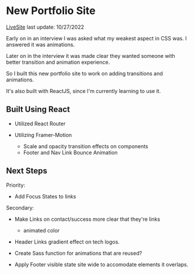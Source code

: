 # New Portfolio Site

[LiveSite](https://audditydev.netlify.app/)
last update: 10/27/2022

Early on in an interview I was asked what my weakest aspect in CSS was.  I answered it was animations.

Later on in the interview it was made clear they wanted someone with better transition and animation experience.

So I built this new portfolio site to work on adding transitions and animations.

It's also built with ReactJS, since I'm currently learning to use it.

## Built Using React
- Utilized React Router

- Utilizing Framer-Motion
  - Scale and opacity transition effects on components
  - Footer and Nav Link Bounce Animation

## Next Steps
Priority:
  - Add Focus States to links

Secondary:
  - Make Links on contact/success more clear that they're links
    - animated color

  - Header Links gradient effect on tech logos.

  - Create Sass function for animations that are reused?

  - Apply Footer visible state site wide to accomodate elements it overlaps.
